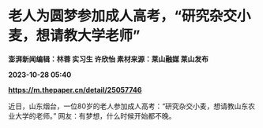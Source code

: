 # 老人为圆梦参加成人高考，“研究杂交小麦，想请教大学老师”
**澎湃新闻编辑：林蓉 实习生 许欣怡 素材来源：莱山融媒 莱山发布**

**2023-10-28 05:40**

**https://m.thepaper.cn/detail/25057746**

近日，山东烟台，一位80岁的老人参加成人高考：“研究杂交小麦，想请教山东农业大学的老师。” 网友：有梦想，什么时候开始都不晚。